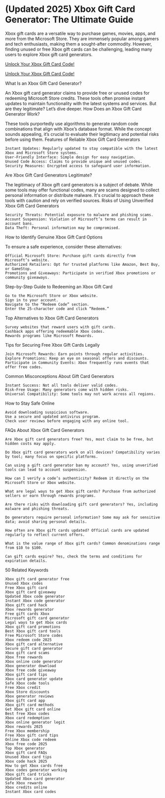 # (Updated 2025) Xbox Gift Card Generator: The Ultimate Guide
Xbox gift cards are a versatile way to purchase games, movies, apps, and more from the Microsoft Store. They are immensely popular among gamers and tech enthusiasts, making them a sought-after commodity. However, finding unused or free Xbox gift cards can be challenging, leading many users to explore Xbox gift card generators.


[Unlock Your Xbox Gift Card Code!](https://appbitly.com/kUDDv)

[Unlock Your Xbox Gift Card Code!](https://appbitly.com/kUDDv)

What Is an Xbox Gift Card Generator?

An Xbox gift card generator claims to provide free or unused codes for redeeming Microsoft Store credits. These tools often promise instant updates to maintain functionality with the latest systems and services. But are they legitimate? Let’s dive deeper.
How Does an Xbox Gift Card Generator Work?

These tools purportedly use algorithms to generate random code combinations that align with Xbox’s database format. While the concept sounds appealing, it’s crucial to evaluate their legitimacy and potential risks before using them.
Features of Reliable Xbox Gift Card Generators

    Instant Updates: Regularly updated to stay compatible with the latest Xbox and Microsoft Store systems.
    User-Friendly Interface: Simple design for easy navigation.
    Unused Code Access: Claims to provide unique and unused codes.
    Security Measures: Encrypted access to safeguard user information.

Are Xbox Gift Card Generators Legitimate?

The legitimacy of Xbox gift card generators is a subject of debate. While some tools may offer functional codes, many are scams designed to collect personal information or distribute malware. It's crucial to approach these tools with caution and rely on verified sources.
Risks of Using Unverified Xbox Gift Card Generators

    Security Threats: Potential exposure to malware and phishing scams.
    Account Suspension: Violation of Microsoft’s terms can result in account bans.
    Data Theft: Personal information may be compromised.

How to Identify Genuine Xbox Gift Card Options

To ensure a safe experience, consider these alternatives:

    Official Microsoft Store: Purchase gift cards directly from Microsoft’s website.
    Authorized Retailers: Opt for trusted platforms like Amazon, Best Buy, or GameStop.
    Promotions and Giveaways: Participate in verified Xbox promotions or community giveaways.

Step-by-Step Guide to Redeeming an Xbox Gift Card

    Go to the Microsoft Store or Xbox website.
    Sign in to your account.
    Navigate to the “Redeem Code” section.
    Enter the 25-character code and click “Redeem.”

Top Alternatives to Xbox Gift Card Generators

    Survey websites that reward users with gift cards.
    Cashback apps offering redeemable Xbox codes.
    Rewards programs like Microsoft Rewards.

Tips for Securing Free Xbox Gift Cards Legally

    Join Microsoft Rewards: Earn points through regular activities.
    Explore Promotions: Keep an eye on seasonal offers and discounts.
    Participate in Community Events: Xbox frequently runs events that offer free codes.

Common Misconceptions About Gift Card Generators

    Instant Success: Not all tools deliver valid codes.
    Risk-Free Usage: Many generators come with hidden risks.
    Universal Compatibility: Some tools may not work across all regions.

How to Stay Safe Online

    Avoid downloading suspicious software.
    Use a secure and updated antivirus program.
    Check user reviews before engaging with any online tool.

FAQs About Xbox Gift Card Generators

    Are Xbox gift card generators free? Yes, most claim to be free, but hidden costs may apply.

    Do Xbox gift card generators work on all devices? Compatibility varies by tool; many focus on specific platforms.

    Can using a gift card generator ban my account? Yes, using unverified tools can lead to account suspension.

    How can I verify a code’s authenticity? Redeem it directly on the Microsoft Store or Xbox website.

    What are legal ways to get Xbox gift cards? Purchase from authorized sellers or earn through rewards programs.

    Are there risks with downloading gift card generators? Yes, including malware and phishing threats.

    Do generators require personal information? Some may ask for sensitive data; avoid sharing personal details.

    How often are Xbox gift cards updated? Official cards are updated regularly to reflect current offers.

    What is the value range of Xbox gift cards? Common denominations range from $10 to $100.

    Can gift cards expire? Yes, check the terms and conditions for expiration details.

50 Related Keywords

    Xbox gift card generator free
    Unused Xbox codes
    Free Xbox gift card
    Xbox gift card giveaway
    Updated Xbox code generator
    Instant Xbox code generator
    Xbox gift card hack
    Xbox rewards generator
    Free gift cards Xbox
    Microsoft gift card generator
    Legal ways to get Xbox cards
    Xbox gift card promotions
    Best Xbox gift card tools
    Free Microsoft Store codes
    Xbox redeem code 2025
    Xbox gift card alternative
    Secure gift card generator
    Xbox gift card scams
    Xbox free rewards
    Xbox online code generator
    Xbox generator download
    Xbox free code giveaway
    Xbox gift card tips
    Xbox card generator update
    Safe Xbox code tools
    Free Xbox credit
    Xbox Store discounts
    Xbox generator reviews
    Xbox gift card app
    Xbox gift card methods
    Get Xbox gift card online
    Best free Xbox codes
    Xbox card redemption
    Xbox online generator legit
    Xbox rewards 2025
    Free Xbox membership
    Free Xbox gift card tips
    Online Xbox code redeem
    Xbox free code 2025
    Top Xbox generator
    Xbox gift card FAQs
    Unused Xbox card tips
    Xbox code hack 2025
    How to get Xbox cards free
    Xbox codes generator working
    Xbox gift card tricks
    Updated Xbox card generator
    Safe Xbox rewards
    Xbox credits online
    Instant Xbox card codes

